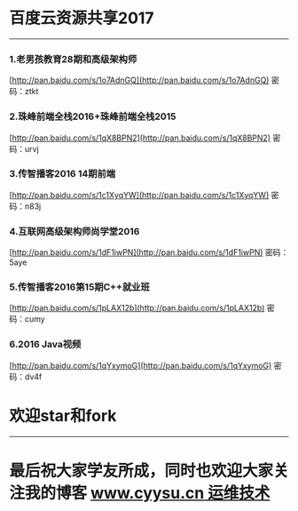 # 百度云资源共享2017

----


### 1.老男孩教育28期和高级架构师

[http://pan.baidu.com/s/1o7AdnGQ](http://pan.baidu.com/s/1o7AdnGQ) 密码：ztkt

### 2.珠峰前端全栈2016+珠峰前端全栈2015

[http://pan.baidu.com/s/1qX8BPN2](http://pan.baidu.com/s/1qX8BPN2) 密码：urvj

### 3.传智播客2016 14期前端

[http://pan.baidu.com/s/1c1XyqYW](http://pan.baidu.com/s/1c1XyqYW) 密码：n83j

### 4.互联网高级架构师尚学堂2016

[http://pan.baidu.com/s/1dF1iwPN](http://pan.baidu.com/s/1dF1iwPN) 密码：5aye

### 5.传智播客2016第15期C++就业班

[http://pan.baidu.com/s/1pLAX12b](http://pan.baidu.com/s/1pLAX12b) 密码：cumy


### 6.2016 Java视频

[http://pan.baidu.com/s/1qYxymoG](http://pan.baidu.com/s/1qYxymoG) 密码：dv4f


# 欢迎star和fork

---

# 最后祝大家学友所成，同时也欢迎大家关注我的博客 [www.cyysu.cn 运维技术](http://www.cyysu.cn/)



